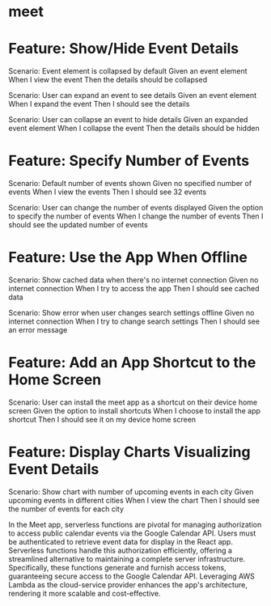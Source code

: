 # meet
# Feature: Show/Hide Event Details

Scenario: Event element is collapsed by default
    Given an event element
    When I view the event
    Then the details should be collapsed

Scenario: User can expand an event to see details
    Given an event element
    When I expand the event
    Then I should see the details

Scenario: User can collapse an event to hide details
    Given an expanded event element
    When I collapse the event
    Then the details should be hidden
    
# Feature: Specify Number of Events

Scenario: Default number of events shown
    Given no specified number of events
    When I view the events
    Then I should see 32 events

Scenario: User can change the number of events displayed
    Given the option to specify the number of events
    When I change the number of events
    Then I should see the updated number of events

# Feature: Use the App When Offline

Scenario: Show cached data when there's no internet connection
    Given no internet connection
    When I try to access the app
    Then I should see cached data

Scenario: Show error when user changes search settings offline
    Given no internet connection
    When I try to change search settings
    Then I should see an error message

# Feature: Add an App Shortcut to the Home Screen

Scenario: User can install the meet app as a shortcut on their device home screen
    Given the option to install shortcuts
    When I choose to install the app shortcut
    Then I should see it on my device home screen

# Feature: Display Charts Visualizing Event Details

Scenario: Show chart with number of upcoming events in each city
    Given upcoming events in different cities
    When I view the chart
    Then I should see the number of events for each city


  In the Meet app, serverless functions are pivotal for managing authorization to access public calendar events via the Google Calendar API. Users must be authenticated to retrieve event data for display in the React app.
  Serverless functions handle this authorization efficiently, offering a streamlined alternative to maintaining a complete server infrastructure. Specifically, these functions generate and furnish access tokens, guaranteeing 
  secure access to the Google Calendar API. Leveraging AWS Lambda as the cloud-service provider enhances the app's architecture, rendering it more scalable and cost-effective.

